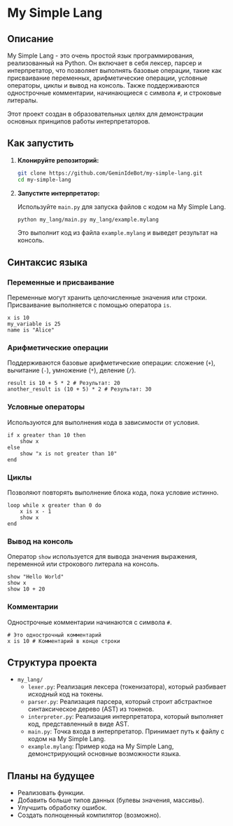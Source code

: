# My Simple Lang

## Описание

My Simple Lang - это очень простой язык программирования, реализованный на Python. Он включает в себя лексер, парсер и интерпретатор, что позволяет выполнять базовые операции, такие как присваивание переменных, арифметические операции, условные операторы, циклы и вывод на консоль. Также поддерживаются однострочные комментарии, начинающиеся с символа `#`, и строковые литералы.

Этот проект создан в образовательных целях для демонстрации основных принципов работы интерпретаторов.

## Как запустить

1.  **Клонируйте репозиторий:**

    ```bash
    git clone https://github.com/GeminIdeBot/my-simple-lang.git
    cd my-simple-lang
    ```

2.  **Запустите интерпретатор:**

    Используйте `main.py` для запуска файлов с кодом на My Simple Lang.

    ```bash
    python my_lang/main.py my_lang/example.mylang
    ```

    Это выполнит код из файла `example.mylang` и выведет результат на консоль.

## Синтаксис языка

### Переменные и присваивание

Переменные могут хранить целочисленные значения или строки. Присваивание выполняется с помощью оператора `is`.

```
x is 10
my_variable is 25
name is "Alice"
```

### Арифметические операции

Поддерживаются базовые арифметические операции: сложение (`+`), вычитание (`-`), умножение (`*`), деление (`/`).

```
result is 10 + 5 * 2 # Результат: 20
another_result is (10 + 5) * 2 # Результат: 30
```

### Условные операторы

Используются для выполнения кода в зависимости от условия.

```
if x greater than 10 then
    show x
else
    show "x is not greater than 10"
end
```

### Циклы

Позволяют повторять выполнение блока кода, пока условие истинно.

```
loop while x greater than 0 do
    x is x - 1
    show x
end
```

### Вывод на консоль

Оператор `show` используется для вывода значения выражения, переменной или строкового литерала на консоль.

```
show "Hello World"
show x
show 10 + 20
```

### Комментарии

Однострочные комментарии начинаются с символа `#`.

```
# Это однострочный комментарий
x is 10 # Комментарий в конце строки
```

## Структура проекта

*   `my_lang/`
    *   `lexer.py`: Реализация лексера (токенизатора), который разбивает исходный код на токены.
    *   `parser.py`: Реализация парсера, который строит абстрактное синтаксическое дерево (AST) из токенов.
    *   `interpreter.py`: Реализация интерпретатора, который выполняет код, представленный в виде AST.
    *   `main.py`: Точка входа в интерпретатор. Принимает путь к файлу с кодом на My Simple Lang.
    *   `example.mylang`: Пример кода на My Simple Lang, демонстрирующий основные возможности языка.

## Планы на будущее

*   Реализовать функции.
*   Добавить больше типов данных (булевы значения, массивы).
*   Улучшить обработку ошибок.
*   Создать полноценный компилятор (возможно).